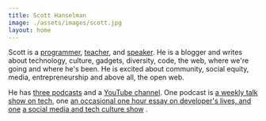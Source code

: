 ```yaml
---
title: Scott Hanselman
image: ./assets/images/scott.jpg
layout: home
---
```


Scott is a [programmer](http://github.com/shanselman), [teacher](https://hanselman.com/blog/), and [speaker](https://hanselman.com/speaking).  He is a blogger and writes about technology, culture, gadgets, diversity, code, the web, where we're going and where he's been. He is excited about community, social equity, media, entrepreneurship and above all, the open web.

He has [three podcasts](https://hanselman.com/podcasts) and a [YouTube channel](http://youtube.com/shanselman). One podcast is [a weekly talk show on tech](http://hanselminutes.com/), one [an occasional one hour essay on developer's lives, and one](http://thisdeveloperslife.com/) [a social media and tech culture show](http://ratchetandthegeek.com/) .
